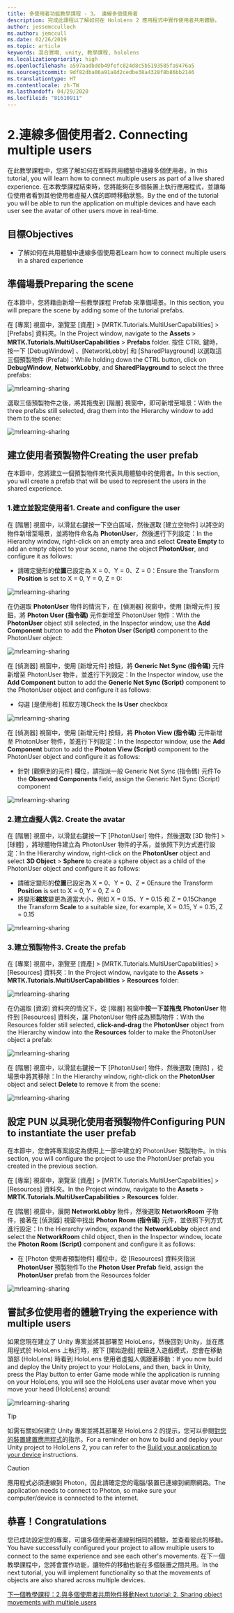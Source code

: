 ```yaml
---
title: 多使用者功能教學課程 - 3。 連線多個使用者
description: 完成此課程以了解如何在 HoloLens 2 應用程式中實作使用者共用體驗。
author: jessemcculloch
ms.author: jemccull
ms.date: 02/26/2019
ms.topic: article
keywords: 混合實境, unity, 教學課程, hololens
ms.localizationpriority: high
ms.openlocfilehash: a597aadbddb49fefc824d8c5b5193585fa9476a5
ms.sourcegitcommit: 9df82dba06a91a8d2cedbe38a4328f8b86bb2146
ms.translationtype: HT
ms.contentlocale: zh-TW
ms.lasthandoff: 04/29/2020
ms.locfileid: "81610911"
---
```

# <a name="2-connecting-multiple-users"></a><span data-ttu-id="0ca85-105">2.連線多個使用者</span><span class="sxs-lookup"><span data-stu-id="0ca85-105">2. Connecting multiple users</span></span>

<span data-ttu-id="0ca85-106">在此教學課程中，您將了解如何在即時共用體驗中連線多個使用者。</span><span class="sxs-lookup"><span data-stu-id="0ca85-106">In this tutorial, you will learn how to connect multiple users as part of a live shared experience.</span></span> <span data-ttu-id="0ca85-107">在本教學課程結束時，您將能夠在多個裝置上執行應用程式，並讓每位使用者看到其他使用者虛擬人偶的即時移動狀態。</span><span class="sxs-lookup"><span data-stu-id="0ca85-107">By the end of the tutorial you will be able to run the application on multiple devices and have each user see the avatar of other users move in real-time.</span></span>

## <a name="objectives"></a><span data-ttu-id="0ca85-108">目標</span><span class="sxs-lookup"><span data-stu-id="0ca85-108">Objectives</span></span>

* <span data-ttu-id="0ca85-109">了解如何在共用體驗中連線多個使用者</span><span class="sxs-lookup"><span data-stu-id="0ca85-109">Learn how to connect multiple users in a shared experience</span></span>

## <a name="preparing-the-scene"></a><span data-ttu-id="0ca85-110">準備場景</span><span class="sxs-lookup"><span data-stu-id="0ca85-110">Preparing the scene</span></span>

<span data-ttu-id="0ca85-111">在本節中，您將藉由新增一些教學課程 Prefab 來準備場景。</span><span class="sxs-lookup"><span data-stu-id="0ca85-111">In this section, you will prepare the scene by adding some of the tutorial prefabs.</span></span>

<span data-ttu-id="0ca85-112">在 [專案] 視窗中，瀏覽至 [資產]   > [MRTK.Tutorials.MultiUserCapabilities]   > [Prefabs]  資料夾。</span><span class="sxs-lookup"><span data-stu-id="0ca85-112">In the Project window, navigate to the **Assets** > **MRTK.Tutorials.MultiUserCapabilities** > **Prefabs** folder.</span></span> <span data-ttu-id="0ca85-113">按住 CTRL 鍵時，按一下 [DebugWindow]  、[NetworkLobby]  和 [SharedPlayground]  以選取這三個預製物件 (Prefab)：</span><span class="sxs-lookup"><span data-stu-id="0ca85-113">While holding down the CTRL button, click on **DebugWindow**, **NetworkLobby**, and **SharedPlayground** to select the three prefabs:</span></span>

![mrlearning-sharing](images/mrlearning-sharing/tutorial2-section1-step1-1.png)

<span data-ttu-id="0ca85-115">選取三個預製物件之後，將其拖曳到 [階層] 視窗中，即可新增至場景：</span><span class="sxs-lookup"><span data-stu-id="0ca85-115">With the three prefabs still selected, drag them into the Hierarchy window to add them to the scene:</span></span>

![mrlearning-sharing](images/mrlearning-sharing/tutorial2-section1-step1-2.png)

## <a name="creating-the-user-prefab"></a><span data-ttu-id="0ca85-117">建立使用者預製物件</span><span class="sxs-lookup"><span data-stu-id="0ca85-117">Creating the user prefab</span></span>

<span data-ttu-id="0ca85-118">在本節中，您將建立一個預製物件來代表共用體驗中的使用者。</span><span class="sxs-lookup"><span data-stu-id="0ca85-118">In this section, you will create a prefab that will be used to represent the users in the shared experience.</span></span>

### <a name="1-create-and-configure-the-user"></a><span data-ttu-id="0ca85-119">1.建立並設定使用者</span><span class="sxs-lookup"><span data-stu-id="0ca85-119">1. Create and configure the user</span></span>

<span data-ttu-id="0ca85-120">在 [階層] 視窗中，以滑鼠右鍵按一下空白區域，然後選取 [建立空物件]  以將空的物件新增至場景，並將物件命名為 **PhotonUser**，然後進行下列設定：</span><span class="sxs-lookup"><span data-stu-id="0ca85-120">In the Hierarchy window, right-click on an empty area and select **Create Empty** to add an empty object to your scene, name the object **PhotonUser**, and configure it as follows:</span></span>

* <span data-ttu-id="0ca85-121">請確定變形的**位置**已設定為 X = 0、Y = 0、Z = 0：</span><span class="sxs-lookup"><span data-stu-id="0ca85-121">Ensure the Transform **Position** is set to X = 0, Y = 0, Z = 0:</span></span>

![mrlearning-sharing](images/mrlearning-sharing/tutorial2-section2-step1-1.png)

<span data-ttu-id="0ca85-123">在仍選取 **PhotonUser** 物件的情況下，在 [偵測器] 視窗中，使用 [新增元件]  按鈕，將 **Photon User (指令碼)** 元件新增至 PhotonUser 物件：</span><span class="sxs-lookup"><span data-stu-id="0ca85-123">With the **PhotonUser** object still selected, in the Inspector window, use the **Add Component** button to add the **Photon User (Script)** component to the PhotonUser object:</span></span>

![mrlearning-sharing](images/mrlearning-sharing/tutorial2-section2-step1-2.png)

<span data-ttu-id="0ca85-125">在 [偵測器] 視窗中，使用 [新增元件]  按鈕，將 **Generic Net Sync (指令碼)** 元件新增至 PhotonUser 物件，並進行下列設定：</span><span class="sxs-lookup"><span data-stu-id="0ca85-125">In the Inspector window, use the **Add Component** button to add the **Generic Net Sync (Script)** component to the PhotonUser object and configure it as follows:</span></span>

* <span data-ttu-id="0ca85-126">勾選 [是使用者]  核取方塊</span><span class="sxs-lookup"><span data-stu-id="0ca85-126">Check the **Is User** checkbox</span></span>

![mrlearning-sharing](images/mrlearning-sharing/tutorial2-section2-step1-3.png)

<span data-ttu-id="0ca85-128">在 [偵測器] 視窗中，使用 [新增元件]  按鈕，將 **Photon View (指令碼)** 元件新增至 PhotonUser 物件，並進行下列設定：</span><span class="sxs-lookup"><span data-stu-id="0ca85-128">In the Inspector window, use the **Add Component** button to add the **Photon View (Script)** component to the PhotonUser object and configure it as follows:</span></span>

* <span data-ttu-id="0ca85-129">針對 [觀察到的元件]  欄位，請指派一般 Generic Net Sync (指令碼) 元件</span><span class="sxs-lookup"><span data-stu-id="0ca85-129">To the **Observed Components** field, assign the Generic Net Sync (Script) component</span></span>

![mrlearning-sharing](images/mrlearning-sharing/tutorial2-section2-step1-4.png)

### <a name="2-create-the-avatar"></a><span data-ttu-id="0ca85-131">2.建立虛擬人偶</span><span class="sxs-lookup"><span data-stu-id="0ca85-131">2. Create the avatar</span></span>

<span data-ttu-id="0ca85-132">在 [階層] 視窗中，以滑鼠右鍵按一下 [PhotonUser]  物件，然後選取 [3D 物件]   > [球體]  ，將球體物件建立為 PhotonUser 物件的子系，並依照下列方式進行設定：</span><span class="sxs-lookup"><span data-stu-id="0ca85-132">In the Hierarchy window, right-click on the **PhotonUser** object and select **3D Object** > **Sphere** to create a sphere object as a child of the PhotonUser object and configure it as follows:</span></span>

* <span data-ttu-id="0ca85-133">請確定變形的**位置**已設定為 X = 0、Y = 0、Z = 0</span><span class="sxs-lookup"><span data-stu-id="0ca85-133">Ensure the Transform **Position** is set to X = 0, Y = 0, Z = 0</span></span>
* <span data-ttu-id="0ca85-134">將變形**縮放**變更為適當大小，例如 X = 0.15、Y = 0.15 和 Z = 0.15</span><span class="sxs-lookup"><span data-stu-id="0ca85-134">Change the Transform **Scale** to a suitable size, for example, X = 0.15, Y = 0.15, Z = 0.15</span></span>

![mrlearning-sharing](images/mrlearning-sharing/tutorial2-section2-step2-1.png)

### <a name="3-create-the-prefab"></a><span data-ttu-id="0ca85-136">3.建立預製物件</span><span class="sxs-lookup"><span data-stu-id="0ca85-136">3. Create the prefab</span></span>

<span data-ttu-id="0ca85-137">在 [專案] 視窗中，瀏覽至 [資產]   > [MRTK.Tutorials.MultiUserCapabilities]   > [Resources]  資料夾：</span><span class="sxs-lookup"><span data-stu-id="0ca85-137">In the Project window, navigate to the **Assets** > **MRTK.Tutorials.MultiUserCapabilities** > **Resources** folder:</span></span>

![mrlearning-sharing](images/mrlearning-sharing/tutorial2-section2-step3-1.png)

<span data-ttu-id="0ca85-139">在仍選取 [資源] 資料夾的情況下，從 [階層] 視窗中**按一下並拖曳** **PhotonUser** 物件到 [Resources]  資料夾，讓 PhotonUser 物件成為預製物件：</span><span class="sxs-lookup"><span data-stu-id="0ca85-139">With the Resources folder still selected, **click-and-drag** the **PhotonUser** object from the Hierarchy window into the **Resources** folder to make the PhotonUser object a prefab:</span></span>

![mrlearning-sharing](images/mrlearning-sharing/tutorial2-section2-step3-2.png)

<span data-ttu-id="0ca85-141">在 [階層] 視窗中，以滑鼠右鍵按一下 [PhotonUser]  物件，然後選取 [刪除]  ，從場景中將其移除：</span><span class="sxs-lookup"><span data-stu-id="0ca85-141">In the Hierarchy window, right-click on the **PhotonUser** object and select **Delete** to remove it from the scene:</span></span>

![mrlearning-sharing](images/mrlearning-sharing/tutorial2-section2-step3-3.png)

## <a name="configuring-pun-to-instantiate-the-user-prefab"></a><span data-ttu-id="0ca85-143">設定 PUN 以具現化使用者預製物件</span><span class="sxs-lookup"><span data-stu-id="0ca85-143">Configuring PUN to instantiate the user prefab</span></span>

<span data-ttu-id="0ca85-144">在本節中，您會將專案設定為使用上一節中建立的 PhotonUser 預製物件。</span><span class="sxs-lookup"><span data-stu-id="0ca85-144">In this section, you will configure the project to use the PhotonUser prefab you created in the previous section.</span></span>

<span data-ttu-id="0ca85-145">在 [專案] 視窗中，瀏覽至 [資產]   > [MRTK.Tutorials.MultiUserCapabilities]   > [Resources]  資料夾。</span><span class="sxs-lookup"><span data-stu-id="0ca85-145">In the Project window, navigate to the **Assets** > **MRTK.Tutorials.MultiUserCapabilities** > **Resources** folder.</span></span>

<span data-ttu-id="0ca85-146">在 [階層] 視窗中，展開 **NetworkLobby** 物件，然後選取 **NetworkRoom** 子物件，接著在 [偵測器] 視窗中找出 **Photon Room (指令碼)** 元件，並依照下列方式進行設定：</span><span class="sxs-lookup"><span data-stu-id="0ca85-146">In the Hierarchy window, expand the **NetworkLobby** object and select the **NetworkRoom** child object, then in the Inspector window, locate the **Photon Room (Script)** component and configure it as follows:</span></span>

* <span data-ttu-id="0ca85-147">在 [Photon 使用者預製物件]  欄位中，從 [Resources] 資料夾指派 **PhotonUser** 預製物件</span><span class="sxs-lookup"><span data-stu-id="0ca85-147">To the **Photon User Prefab** field, assign the **PhotonUser** prefab from the Resources folder</span></span>

![mrlearning-sharing](images/mrlearning-sharing/tutorial2-section3-step1-1.png)

## <a name="trying-the-experience-with-multiple-users"></a><span data-ttu-id="0ca85-149">嘗試多位使用者的體驗</span><span class="sxs-lookup"><span data-stu-id="0ca85-149">Trying the experience with multiple users</span></span>

<span data-ttu-id="0ca85-150">如果您現在建立了 Unity 專案並將其部署至 HoloLens，然後回到 Unity，並在應用程式於 HoloLens 上執行時，按下 [開始遊戲] 按鈕進入遊戲模式，您會在移動頭部 (HoloLens) 時看到 HoloLens 使用者虛擬人偶跟著移動：</span><span class="sxs-lookup"><span data-stu-id="0ca85-150">If you now build and deploy the Unity project to your HoloLens, and then, back in Unity, press the Play button to enter Game mode while the application is running on your HoloLens, you will see the HoloLens user avatar move when you move your head (HoloLens) around:</span></span>

![mrlearning-sharing](images/mrlearning-sharing/tutorial2-section4-step1-1.gif)

> [!TIP]
> <span data-ttu-id="0ca85-152">如需有關如何建立 Unity 專案並將其部署至 HoloLens 2 的提示，您可以參閱[對您的裝置建置應用程式](mrlearning-base-ch1.md#build-your-application-to-your-device)的指示。</span><span class="sxs-lookup"><span data-stu-id="0ca85-152">For a reminder on how to build and deploy your Unity project to HoloLens 2, you can refer to the [Build your application to your device](mrlearning-base-ch1.md#build-your-application-to-your-device) instructions.</span></span>

> [!CAUTION]
> <span data-ttu-id="0ca85-153">應用程式必須連線到 Photon，因此請確定您的電腦/裝置已連線到網際網路。</span><span class="sxs-lookup"><span data-stu-id="0ca85-153">The application needs to connect to Photon, so make sure your computer/device is connected to the internet.</span></span>

## <a name="congratulations"></a><span data-ttu-id="0ca85-154">恭喜！</span><span class="sxs-lookup"><span data-stu-id="0ca85-154">Congratulations</span></span>

<span data-ttu-id="0ca85-155">您已成功設定您的專案，可讓多個使用者連線到相同的體驗，並查看彼此的移動。</span><span class="sxs-lookup"><span data-stu-id="0ca85-155">You have successfully configured your project to allow multiple users to connect to the same experience and see each other's movements.</span></span> <span data-ttu-id="0ca85-156">在下一個教學課程中，您將會實作功能，讓物件的移動也能在多個裝置之間共用。</span><span class="sxs-lookup"><span data-stu-id="0ca85-156">In the next tutorial, you will implement functionality so that the movements of objects are also shared across multiple devices.</span></span>

<span data-ttu-id="0ca85-157">[下一個教學課程：2.與多個使用者共用物件移動](mrlearning-sharing(photon)-ch3.md)</span><span class="sxs-lookup"><span data-stu-id="0ca85-157">[Next tutorial: 2. Sharing object movements with multiple users](mrlearning-sharing(photon)-ch3.md)</span></span>
